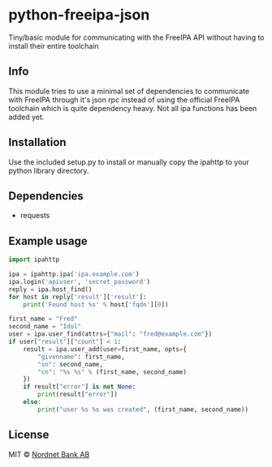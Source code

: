 # python-freeipa-json
Tiny/basic module for communicating with the FreeIPA API without having to install their entire toolchain
## Info
This module tries to use a minimal set of dependencies to communicate with FreeIPA through it's json rpc instead of using the official FreeIPA toolchain which is quite dependency heavy. Not all ipa functions has been added yet.
## Installation
Use the included setup.py to install or manually copy the ipahttp to your python library directory.
## Dependencies
- requests

## Example usage
```python
import ipahttp

ipa = ipahttp.ipa('ipa.example.com')
ipa.login('apiuser', 'secret_password')
reply = ipa.host_find()
for host in reply['result']['result']:
    print('Found host %s' % host['fqdn'][0])

first_name = "Fred"
second_name = "Idol"
user = ipa.user_find(attrs={"mail": "fred@example.com"})
if user["result"]["count"] < 1:
    result = ipa.user_add(user=first_name, opts={
        "givenname": first_name,
        "sn": second_name,
        "cn": "%s %s" % (first_name, second_name) 
    })
    if result["error"] is not None:
        print(result["error"])
    else:
        print("user %s %s was created", (first_name, second_name))
```

## License

MIT © [Nordnet Bank AB](https://www.nordnet.se/)
